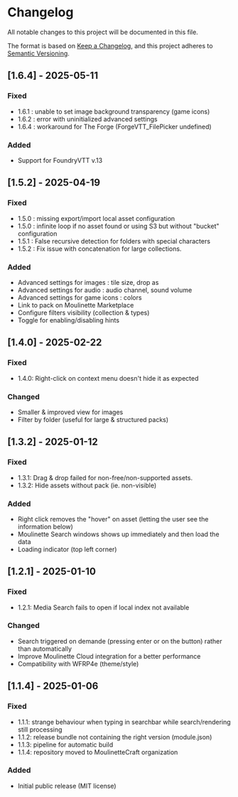 # Changelog
All notable changes to this project will be documented in this file.

The format is based on [Keep a Changelog](https://keepachangelog.com/en/1.0.0/),
and this project adheres to [Semantic Versioning](https://semver.org/spec/v2.0.0.html).

## [1.6.4] - 2025-05-11
### Fixed
- 1.6.1 : unable to set image background transparency (game icons)
- 1.6.2 : error with uninitialized advanced settings
- 1.6.4 : workaround for The Forge (ForgeVTT_FilePicker undefined)
### Added
- Support for FoundryVTT v.13

## [1.5.2] - 2025-04-19
### Fixed
- 1.5.0 : missing export/import local asset configuration
- 1.5.0 : infinite loop if no asset found or using S3 but without "bucket" configuration
- 1.5.1 : False recursive detection for folders with special characters
- 1.5.2 : Fix issue with concatenation for large collections.

### Added
- Advanced settings for images : tile size, drop as
- Advanced settings for audio : audio channel, sound volume
- Advanced settings for game icons : colors
- Link to pack on Moulinette Marketplace
- Configure filters visibility (collection & types)
- Toggle for enabling/disabling hints

## [1.4.0] - 2025-02-22
### Fixed
- 1.4.0: Right-click on context menu doesn't hide it as expected
### Changed
- Smaller & improved view for images
- Filter by folder (useful for large & structured packs)

## [1.3.2] - 2025-01-12
### Fixed
- 1.3.1: Drag & drop failed for non-free/non-supported assets.
- 1.3.2: Hide assets without pack (ie. non-visible)
### Added
- Right click removes the "hover" on asset (letting the user see the information below)
- Moulinette Search windows shows up immediately and then load the data
- Loading indicator (top left corner)

## [1.2.1] - 2025-01-10
### Fixed
- 1.2.1: Media Search fails to open if local index not available
### Changed
- Search triggered on demande (pressing enter or on the button) rather than automatically
- Improve Moulinette Cloud integration for a better performance
- Compatibility with WFRP4e (theme/style)

## [1.1.4] - 2025-01-06
### Fixed
- 1.1.1: strange behaviour when typing in searchbar while search/rendering still processing
- 1.1.2: release bundle not containing the right version (module.json)
- 1.1.3: pipeline for automatic build
- 1.1.4: repository moved to MoulinetteCraft organization
### Added
- Initial public release (MIT license)
